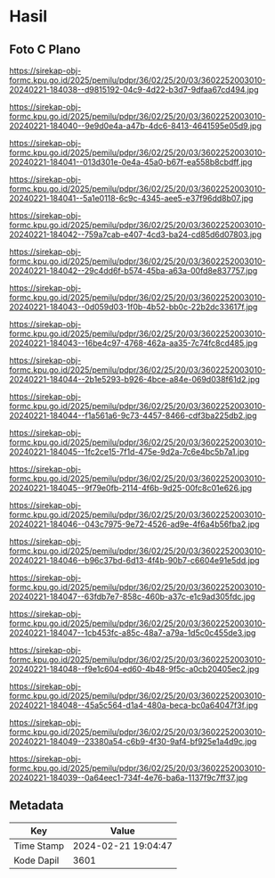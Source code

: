 # Hasil

## Foto C Plano

https://sirekap-obj-formc.kpu.go.id/2025/pemilu/pdpr/36/02/25/20/03/3602252003010-20240221-184038--d9815192-04c9-4d22-b3d7-9dfaa67cd494.jpg

https://sirekap-obj-formc.kpu.go.id/2025/pemilu/pdpr/36/02/25/20/03/3602252003010-20240221-184040--9e9d0e4a-a47b-4dc6-8413-4641595e05d9.jpg

https://sirekap-obj-formc.kpu.go.id/2025/pemilu/pdpr/36/02/25/20/03/3602252003010-20240221-184041--013d301e-0e4a-45a0-b67f-ea558b8cbdff.jpg

https://sirekap-obj-formc.kpu.go.id/2025/pemilu/pdpr/36/02/25/20/03/3602252003010-20240221-184041--5a1e0118-6c9c-4345-aee5-e37f96dd8b07.jpg

https://sirekap-obj-formc.kpu.go.id/2025/pemilu/pdpr/36/02/25/20/03/3602252003010-20240221-184042--759a7cab-e407-4cd3-ba24-cd85d6d07803.jpg

https://sirekap-obj-formc.kpu.go.id/2025/pemilu/pdpr/36/02/25/20/03/3602252003010-20240221-184042--29c4dd6f-b574-45ba-a63a-00fd8e837757.jpg

https://sirekap-obj-formc.kpu.go.id/2025/pemilu/pdpr/36/02/25/20/03/3602252003010-20240221-184043--0d059d03-1f0b-4b52-bb0c-22b2dc33617f.jpg

https://sirekap-obj-formc.kpu.go.id/2025/pemilu/pdpr/36/02/25/20/03/3602252003010-20240221-184043--16be4c97-4768-462a-aa35-7c74fc8cd485.jpg

https://sirekap-obj-formc.kpu.go.id/2025/pemilu/pdpr/36/02/25/20/03/3602252003010-20240221-184044--2b1e5293-b926-4bce-a84e-069d038f61d2.jpg

https://sirekap-obj-formc.kpu.go.id/2025/pemilu/pdpr/36/02/25/20/03/3602252003010-20240221-184044--f1a561a6-9c73-4457-8466-cdf3ba225db2.jpg

https://sirekap-obj-formc.kpu.go.id/2025/pemilu/pdpr/36/02/25/20/03/3602252003010-20240221-184045--1fc2ce15-7f1d-475e-9d2a-7c6e4bc5b7a1.jpg

https://sirekap-obj-formc.kpu.go.id/2025/pemilu/pdpr/36/02/25/20/03/3602252003010-20240221-184045--9f79e0fb-2114-4f6b-9d25-00fc8c01e626.jpg

https://sirekap-obj-formc.kpu.go.id/2025/pemilu/pdpr/36/02/25/20/03/3602252003010-20240221-184046--043c7975-9e72-4526-ad9e-4f6a4b56fba2.jpg

https://sirekap-obj-formc.kpu.go.id/2025/pemilu/pdpr/36/02/25/20/03/3602252003010-20240221-184046--b96c37bd-6d13-4f4b-90b7-c6604e91e5dd.jpg

https://sirekap-obj-formc.kpu.go.id/2025/pemilu/pdpr/36/02/25/20/03/3602252003010-20240221-184047--63fdb7e7-858c-460b-a37c-e1c9ad305fdc.jpg

https://sirekap-obj-formc.kpu.go.id/2025/pemilu/pdpr/36/02/25/20/03/3602252003010-20240221-184047--1cb453fc-a85c-48a7-a79a-1d5c0c455de3.jpg

https://sirekap-obj-formc.kpu.go.id/2025/pemilu/pdpr/36/02/25/20/03/3602252003010-20240221-184048--f9e1c604-ed60-4b48-9f5c-a0cb20405ec2.jpg

https://sirekap-obj-formc.kpu.go.id/2025/pemilu/pdpr/36/02/25/20/03/3602252003010-20240221-184048--45a5c564-d1a4-480a-beca-bc0a64047f3f.jpg

https://sirekap-obj-formc.kpu.go.id/2025/pemilu/pdpr/36/02/25/20/03/3602252003010-20240221-184049--23380a54-c6b9-4f30-9af4-bf925e1a4d9c.jpg

https://sirekap-obj-formc.kpu.go.id/2025/pemilu/pdpr/36/02/25/20/03/3602252003010-20240221-184039--0a64eec1-734f-4e76-ba6a-1137f9c7ff37.jpg


## Metadata

| Key        | Value               |
| ---------- | ------------------- |
| Time Stamp | 2024-02-21 19:04:47 |
| Kode Dapil | 3601                |



